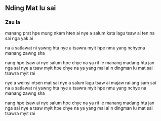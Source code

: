 ## Nding Mat lu sai

### Zau la

manang prat hpe mung nkam hten ai
nye a salum kata lagu tsaw ai ten na sai nga yak ai

na a satlawat ni yawng hta nye a tsawra myit hpe nmu yang
nchyena manang zawng sha

nang hpe tsaw ai nye salum hpe chye na ya rit le
manang madang hta jan nga sai nye a tsaw myit hpe
chye na ya yang mai ai
n dingman lu mat sai tsawra myit rai

nye a weinyi ntsen mat sai
nye a salum lagu tsaw ai majaw rai ang sam sai
na a satlawat ni yawng hta nye a tsawra myit hpe nmu yang
nchye na manang zawng sha

nang hpe tsaw ai nye salum hpe chye na ya rit le
manang madang hta jan nga sai nye a tsaw myit hpe
chye na ya yang mai ai
n dingman lu mat sai tsawra myit rai
